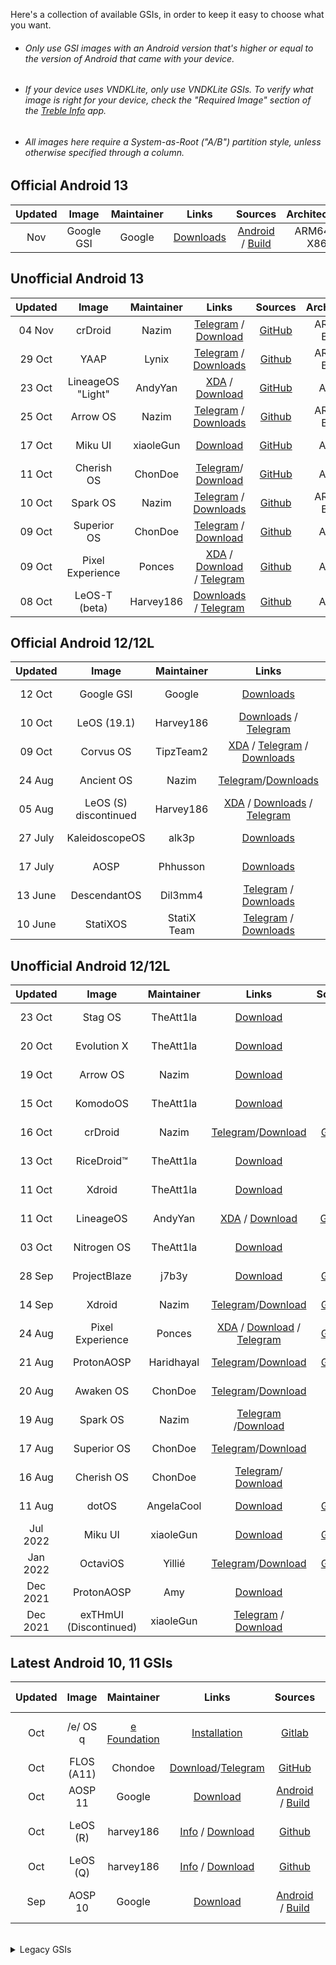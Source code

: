 Here's a collection of available GSIs, in order to keep it easy to choose what you want.

- ###### Only use GSI images with an Android version that's higher or equal to the version of Android that came with your device.
- ###### If your device uses VNDKLite, only use VNDKLite GSIs. To verify what image is right for your device, check the "Required Image" section of the [Treble Info](https://github.com/phhusson/treble_experimentations/wiki/Frequently-Asked-Questions-(FAQ)#how-can-i-check-if-my-device-is-treble-enabled) app.
- ###### All images here require a System-as-Root ("A/B") partition style, unless otherwise specified through a column.

## Official Android 13	
|Updated|Image|Maintainer|Links|Sources|Architecture|Security|	
|:-:|:-:|:-:|:-:|:-:|:-:|:-:|	
|Nov|Google GSI|Google|[Downloads](https://ci.android.com/builds/branches/aosp-android13-gsi/grid?)|[Android](https://android.googlesource.com/platform/manifest) / [Build](https://source.android.com/docs/setup/start/initializing)|ARM64 - X86|Oct 2022|

## Unofficial Android 13	
|Updated|Image|Maintainer|Links|Sources|Architecture|Security|	
|:-:|:-:|:-:|:-:|:-:|:-:|:-:|
|04 Nov|crDroid|Nazim|[Telegram](https://t.me/naz_dev/160) / [Download](https://sourceforge.net/projects/gsi-projects/files/A13/crDroid/04112022-test/)| [GitHub](https://github.com/naz664/crDroid_gsi)|ARM64  - Binder|Oct 2022|
|29 Oct|YAAP|Lynix|[Telegram](https://t.me/lynixgsi/) / [Downloads](https://sourceforge.net/projects/lynixgsiprojects/files/A13/YAAP/29102022)|[Github](https://github.com/ItsLynix/multi_patch)|ARM64 - Binder|Oct 2022|
|23 Oct|LineageOS "Light"|AndyYan|[XDA](https://forum.xda-developers.com/t/gsi-13-lineageos-20-light.4509315/) / [Download](https://sourceforge.net/projects/andyyan-gsi/files/lineage-20-light/)|[GitHub](https://github.com/AndyCGYan/lineage_build_unified/tree/lineage-20-light)|ARM64|Oct 2022|
|25 Oct|Arrow OS|Nazim|[Telegram](https://t.me/naz_dev/) / [Downloads](https://sourceforge.net/projects/gsi-projects/files/A13/ArrowOS/)|[Github](https://github.com/naz664/ArrowOS_gsi)|ARM64 - Binder|Oct 2022|
|17 Oct|Miku UI|xiaoleGun|[Download](https://github.com/xiaoleGun/treble_build_miku/releases/tag/TDA_0.4.0)|[GitHub](https://github.com/xiaoleGun/treble_build_miku)|ARM64|Oct 2022|
|11 Oct|Cherish OS|ChonDoe|[Telegram](https://t.me/elranchodecornelio/184)/ [Download](https://github.com/ChonDoit/treble_cherishos_patches/releases/tag/A13-v20221010)|[GitHub](https://github.com/ChonDoit/treble_cherishos_patches)|ARM64|Oct 2022|
|10 Oct|Spark OS|Nazim|[Telegram](https://t.me/naz_dev/) / [Downloads](https://sourceforge.net/projects/gsi-projects/files/A13/SparkOS/)|[Github](https://github.com/naz664/SparkOS_gsi)|ARM64 - Binder|Oct 2022|
|09 Oct|Superior OS|ChonDoe|[Telegram](https://t.me/elranchodecornelio/174) / [Download](https://github.com/ChonDoit/treble_superior_patches/releases)|[Github](https://github.com/ChonDoit/treble_superior_patches)|ARM64|Oct 2022|
|09 Oct|Pixel Experience|Ponces|[XDA](https://forum.xda-developers.com/t/gsi-unofficial-beta-12-pixel-experience.4354695/) / [Download](https://github.com/ponces/treble_build_pe/releases) / [Telegram](https://t.me/pixelexperiencegsi)|[Github](https://github.com/ponces/treble_build_pe/tree/thirteen)|ARM64|Sept 2022|
|08 Oct|LeOS-T (beta)|Harvey186| [Downloads](https://leos-cloud.de/s/JFrFgLgSSTEMtmL?path=%2FLeOS-T-beta) / [Telegram](https://t.me/LeOS_Support)|[Github]()|ARM64|Oct 2022|

## Official Android 12/12L	
|Updated|Image|Maintainer|Links|Sources|Architecture|Security|	
|:-:|:-:|:-:|:-:|:-:|:-:|:-:|
|12 Oct|Google GSI|Google|[Downloads](https://ci.android.com/builds/branches/aosp-android12-gsi/grid?)|[Android](https://android.googlesource.com/platform/manifest) / [Build](https://source.android.com/docs/setup/start/initializing)|ARM64 - X86|Sep 2022|
|10 Oct|LeOS (19.1)|Harvey186| [Downloads](https://leos-cloud.de/s/JFrFgLgSSTEMtmL?path=%2FLeOS-19.1) / [Telegram](https://t.me/LeOS_Support)|[Github](https://github.com/LeOS-GSI/LeOS-S-patches)|ARM64 - Binder|Sep 2022|
|09 Oct|Corvus OS|TipzTeam2|[XDA](https://forum.xda-developers.com/t/gsi-beta-12-phh-corvusos-v1-0-thebeginning.4415529/) / [Telegram](https://t.me/CorvusGSI) / [Downloads](https://sourceforge.net/projects/tipzbuilds/files/GSIs/CorvusROM/Unofficial/20221008/)|[Gitlab](https://gitlab.com/TipzTeam/vendor_generify)|ARM64|July 2022|
|24 Aug|Ancient OS|Nazim|[Telegram](https://t.me/naz_dev/)/[Downloads](https://sourceforge.net/projects/ancientrom/files/gsi/V6.4/)|-|ARM64 - Binder|August 2022|
|05 Aug|LeOS (S) discontinued|Harvey186|[XDA](https://forum.xda-developers.com/t/aosp-12-0-leos-ungoogled-gsi.4356501/) / [Downloads](https://leos-cloud.de/s/JFrFgLgSSTEMtmL?path=%2FLeOS-S-discontinued) / [Telegram](https://t.me/LeOS_Support)|-|ARM64 - Binder|August 2022|
|27 July|KaleidoscopeOS|alk3p|[Downloads](https://kaleidoscope.ink/download.html?device=meowmobile/treble)|-|ARM64|July 2022|
|17 July|AOSP|Phhusson|[Downloads](https://github.com/phhusson/treble_experimentations/releases/tag/v415)|[Github](https://github.com/phhusson/treble_experimentations)|ARM64 - Binder|July 2022|
|13 June|DescendantOS|Dil3mm4|[Telegram](https://t.me/joinchat/UVg3KMbRfu4cV2lp) / [Downloads](https://downloads.descendant.me/)|[Github](https://github.com/Descendant/manifest)|ARM64|May 2022|	
|10 June|StatiXOS|StatiX Team|[Telegram](https://t.me/StatiXOSReleases) / [Downloads](https://downloads.statixos.com/12-GSI/)|[Github](https://github.com/StatiXOS/android_manifest)|ARM64|June 2022|	

## Unofficial Android 12/12L
|Updated|Image|Maintainer|Links|Sources|Architecture|Security|	
|:-:|:-:|:-:|:-:|:-:|:-:|:-:|
|23 Oct|Stag OS|TheAtt1la|[Download](https://sourceforge.net/projects/thegsis/files/StagOS/)|-|ARM64|Jul 2022|
|20 Oct|Evolution X|TheAtt1la|[Download](https://sourceforge.net/projects/thegsis/files/Evolution-X/)|-|ARM64|Aug 2022|
|19 Oct|Arrow OS|Nazim|[Download](https://sourceforge.net/projects/gsi-projects/files/A12.1/ArrowOS-12.1/19102022/)|-|ARM64 - Binder|Oct 2022|
|15 Oct|KomodoOS|TheAtt1la|[Download](https://sourceforge.net/projects/thegsis/files/KomodoOS/)|-|ARM64|Aug 2022|
|16 Oct|crDroid|Nazim|[Telegram](https://t.me/naz_dev/)/[Download](https://sourceforge.net/projects/gsi-projects/files/A12.1/crDroid-8.10/16102022/)|[Github](https://github.com/naz664/crDroid_gsi)|ARM64 - Binder|Oct 2022|
|13 Oct|RiceDroid™|TheAtt1la|[Download](https://sourceforge.net/projects/thegsis/files/riceDroid/)|-|ARM64|Aug 2022|
|11 Oct|Xdroid|TheAtt1la|[Download](https://sourceforge.net/projects/thegsis/files/xdroid/)|-|ARM64|Aug 2022|
|11 Oct|LineageOS|AndyYan|[XDA](https://forum.xda-developers.com/t/gsi-12-lineageos-19-x-gsi-a64b-64b.4358041/) / [Download](https://sourceforge.net/projects/andyyan-gsi/files/lineage-19.x/)|[GitHub](https://github.com/AndyCGYan/lineage_build_unified)|ARM64 - Binder|Oct 2022|
|03 Oct|Nitrogen OS|TheAtt1la|[Download](https://sourceforge.net/projects/thegsis/files/NitrogenOS/)|-|ARM64|Aug 2022|
|28 Sep|ProjectBlaze|j7b3y|[Download](https://sourceforge.net/projects/any-artifact/files/GSI/ProjectBlaze/)|[Github](https://github.com/j7b3y/blaze_patches_unified)|ARM64|Sep 2022|
|14 Sep|Xdroid|Nazim|[Telegram](https://t.me/naz_dev/)/[Download](https://github.com/naz664/xdroid_gsi/releases/tag/v1)|[Github](https://github.com/naz664/xdroid_gsi)|ARM64 - Binder|Aug 2022|
|24 Aug|Pixel Experience|Ponces|[XDA](https://forum.xda-developers.com/t/gsi-unofficial-beta-12-pixel-experience.4354695/) / [Download](https://github.com/ponces/treble_build_pe/releases) / [Telegram](https://t.me/pixelexperiencegsi)|[Github](https://github.com/ponces/treble_build_pe)|ARM64|Aug 2022|
|21 Aug|ProtonAOSP|Haridhayal|[Telegram](https://t.me/c/1772196556/5526)/[Download](https://github.com/haridhayal11/treble_proton_aosp/releases/tag/v415-21-08-2022)|[Github](https://github.com/haridhayal11/treble_proton_aosp)|ARM64|Jul 2022| 	
|20 Aug|Awaken OS|ChonDoe|[Telegram](https://t.me/elranchodecornelio/175)/[Download](https://xiaomemeindex.com/treble/?dir=Awaken)|-|ARM64|Aug 2022|
|19 Aug|Spark OS|Nazim|[Telegram](https://t.me/naz_dev/) /[Download](https://sourceforge.net/projects/gsi-projects/files/v415-Aug/SparkOS-12.6-Experimental/)|-|ARM64- Binder|Aug 2022|
|17 Aug|Superior OS|ChonDoe|[Telegram](https://t.me/elranchodecornelio/174)/[Download](https://xiaomemeindex.com/treble/?dir=Superior/12L)|-|ARM64|Aug 2022|
|16 Aug|Cherish OS|ChonDoe|[Telegram](https://t.me/elranchodecornelio/173)/ [Download](https://xiaomemeindex.com/treble/?dir=Cherish)|-|ARM64|Jul 2022|
|11 Aug|dotOS|AngelaCool|[Download](https://sourceforge.net/projects/dotos-6-0-phh-gsi/files/)|[Github](https://github.com/AngelaCooljx/treble_build_pe)|ARM64|Jul 2022|
|Jul 2022|Miku UI|xiaoleGun|[Download](https://github.com/xiaoleGun/treble_build_miku/releases)|[Github](https://github.com/xiaoleGun/treble_build_miku)|ARM64|Jul 2022|
|Jan 2022|OctaviOS|Yillié|[Telegram](https://t.me/dev_yilliee/163)/[Download](https://sourceforge.net/projects/yilliee-projects/files/GSIs/Octavi/v3.2/)|[Github](https://github.com/Yilliee/octavi_patches)|ARM64 - Binder|Dec 2021|	
|Dec 2021|ProtonAOSP|Amy|[Download](https://sabina.amyrom.ml/phhgsis/protonaosp/)|-|ARM64 - Binder|Dec 2021|	
|Dec 2021|exTHmUI (Discontinued)|xiaoleGun|[Telegram](https://t.me/LZYGSI/1851) / [Download](https://pan.xiaolegun.cn/GSI/Phh-Treble/exTHmUI/Android-12-Dev)|-|ARM64|Dec 2021|	


## Latest Android 10, 11 GSIs
|Updated|Image|Maintainer|Links|Sources|Partition Style|Architecture|	
|:-:|:-:|:-:|:-:|:-:|:-:|:-:|
|Oct|/e/ OS q|[e Foundation](https://e.foundation/)|[Installation](https://doc.e.foundation/how-tos/install-GSI)|[Gitlab](https://gitlab.e.foundation/e)|non-SaR - SaR|ARM - ARM64 - Binder|
|Oct|FLOS (A11)|Chondoe|[Download](https://github.com/ChonDoit/treble_flos_patches/releases/tag/A11)/[Telegram](https://t.me/elranchodecornelio/187)|[GitHub](https://github.com/ChonDoit/treble_flos_patches/tree/11)|SaR|ARM64|		
|Oct|AOSP 11|Google|[Download](https://ci.android.com/builds/branches/aosp-android11-gsi/grid?)|[Android](https://android.googlesource.com/platform/manifest) / [Build](https://source.android.com/docs/setup/start/initializing)|SaR|ARM64 - X86|
|Oct|LeOS (R)|harvey186|[Info](https://t.me/LeOS_Support) / [Download](https://leos-cloud.de/s/JFrFgLgSSTEMtmL?path=%2F%2FLeOS-R)|[Github](https://github.com/LeOS-GSI/aosp_patches_leaos)|non-SaR - SaR|ARM - ARM64 - Binder|
|Oct|LeOS (Q)|harvey186|[Info](https://t.me/LeOS_Support) / [Download](https://leos-cloud.de/s/JFrFgLgSSTEMtmL?path=%2F%2FLeOS-Q)|[Github](https://github.com/LeOS-GSI/treble-patches)|SaR|ARM64 - Binder|
|Sep|AOSP 10| Google | [Download](https://ci.android.com/builds/branches/aosp-android10-gsi/grid?)|[Android](https://android.googlesource.com/platform/manifest) / [Build](https://source.android.com/docs/setup/start/initializing)| non-SaR - SaR| ARM64 - X86|

	
		


<br>
<details>
<summary>Legacy GSIs</summary>
<br>

## Official Android 11	
|Last Updated|Image|Maintainer|Thread/Download|Partition Style|Architecture|	
|:-:|:-:|:-:|:-:|:-:|:-:|	
|Mar 2022|CAOS|eremitein|[XDA](https://forum.xda-developers.com/t/official-aosp-r-mod-caos11.4265059/) / [Telegram](https://t.me/joinchat/CdHnpVThoZCgvPZx7ESNBA) / [Download](https://github.com/eremitein/treble-patches/wiki/CAOS11-Project)|non-SaR - SaR|arm - arm64 - binder|	
|Dec 2021|Corvus OS|TipzTeam1|[XDA](https://forum.xda-developers.com/t/gsi-alpha-11-phh-corvus-v12-5-xmas.4212765/) / [Telegram](https://t.me/CorvusGSI) / [Download](https://sourceforge.net/projects/tipzbuilds/files/GSIs/CorvusROM/)|non-SaR - SaR|arm - arm64 - binder|	
|Oct 2021|Dot OS|Community|[Website](https://www.droidontime.com/) / [Telegram](https://telegram.me/dotos) / [Download](https://www.droidontime.com/devices) |non-SaR - SaR|arm - arm64 - binder|	
|Oct 2021|AOSP|Phhusson|[Telegram](https://t.me/phhtreble) / [Download](https://github.com/phhusson/treble_experimentations/releases/tag/v313)|non-SaR - SaR|arm - arm64 - binder|	
|Sep 2021|OctaviOS|Yilliee|[Website](https://octavi-os.com/) / [Telegram](http://t.me/octavigsi) / [Download](https://downloads.octavi-os.com/?dir=GSI)|non-SaR - SaR|arm - arm64 - binder|	
|Sep 2021|Descendant 11.5|Dil3mm4|[Download](https://downloads.descendant.me/)|non-SaR - SaR|arm64|	
|Aug 2021|NusantaraProject|wulan17|[Telegram](https://t.me/NusantaraUpdates/1634) / [Download](https://www.pling.com/p/1438186/)|non-SaR - SaR|arm - arm64 - binder|	
|Aug 2021|PixelBlaster-OS 2.5|TipzTeam1|[Telegram](https://t.me/PixelBlasterUpdates/94) / [Download](https://sourceforge.net/projects/tipzbuilds/files/GSIs/PixelBlasterOS/20210805/PixelBlaster_2.5_treble_arm64_ab-11.0-20210805-0215-OFFICIAL.img.xz/download)|SaR|arm64|	
|Jun 2021|Ancient OS|ankitkene|[Telegram](https://t.me/ancientofficialgsi) / [Download](https://sourceforge.net/projects/ancientrom/files/gsi/)|non-SaR - SaR|arm - arm64 - binder|	
|May 2021|Havoc|Braialindo|[Download](https://download.havoc-os.com/)/[Telegram](https://t.me/havocgsi)|non-SaR - SaR|arm - arm64 - binder|	
|May 2021|BlissROMs|eremitein|[Telegram](https://t.me/joinchat/CdHnpVThoZCgvPZx7ESNBA) / [Download](https://github.com/eremitein/treble-patches/wiki/BLESS11-Project)|non-SaR - SaR|arm - arm64 - binder|	
|Apr 2021|CherishOS 2.6|Braialindo|[Website](https://cherishos.com/) /[Telegram](https://t.me/treblechat) / [Download](https://sourceforge.net/projects/braiagsi/files/CherishOS/)|non-SaR - SaR|arm - arm64 - binder|	
|Feb 2021|Havoc|xEugW|[XDA](https://forum.xda-developers.com/t/11-official-havoc-os-4-1-arm64-arm-a64-a-ab-ab-vndklite-gapps-vanilla.4076903/) /Discontinued|non-SaR - SaR|arm - arm64 - binder|	

## Unofficial Android 11:	
|Last Updated|ROM|Maintainer|Thread/Download|Partition Style|Architecture|	
|:-:|:-:|:-:|:-:|:-:|:-:|
|Jul 2022|LineageOS 18.1|AndyYan|[XDA](https://forum.xda-developers.com/t/gsi-11-lineageos-18-x-gsi-all-archs.4205461/) / [Download](https://sourceforge.net/projects/andyyan-gsi/files/lineage-18.x/)|non-SaR - SaR|ARM - ARM64 - Binder|
|Mar 2022|LineageOS R Mod|eremitein|[Telegram](https://t.me/joinchat/CdHnpVThoZCgvPZx7ESNBA) / [Download](https://github.com/eremitein/treble-patches/wiki/LiR-Project)|non-SaR - SaR|arm - arm64 - binder|	
|Mar 2022|crDroid R Mod|eremitein|[Telegram](https://t.me/joinchat/CdHnpVThoZCgvPZx7ESNBA) / [Download](https://github.com/eremitein/treble-patches/wiki/crDRom11-Project)|non-SaR - SaR|arm - arm64 - binder|         	
|Dec 2021|exTHmUI Discontinued|xiaoleGun|[Telegram](https://t.me/LZYGSI/1837) / [Download](https://pan.xiaolegun.cn/GSI/Phh-Treble/exTHmUI)|SaR|arm64|	
|Oct 2021|Pixel Experience/Plus|ponces|[XDA](https://forum.xda-developers.com/t/gsi-unofficial-11-pixel-experience.4269051/) / [Download](https://github.com/ponces/treble_build_pe/releases)|non-SaR - SaR|arm - arm64 - binder|	
|May 2021|Firmware collection|Igor-s7|[Telegram](https://t.me/Ambergsi) / [Download](https://sourceforge.net/projects/amber-gsi/files/)|non-SaR - SaR|arm - arm64 - binder|	
|May 2021|Firmware collection|Braialindo|[Telegram](https://t.me/treblechat) / [Download](https://sourceforge.net/projects/braiagsi/files/)|non-SaR - SaR|arm64 - binder|	

## Official Android 10:	
|Last Updated |ROM|Maintainer|Thread/Download|Partition Style|Architecture|	
|:-:|:-:|:-:|:-:|:-:|:-:|	
|Dec 2020|Havoc| skulshady, zenixxx|[Download](https://sourceforge.net/projects/havoc-os/files/) |non-SaR - SaR|arm - arm64 - binder|	
|Oct 2020|CAOS|eremitein|[XDA](https://forum.xda-developers.com/t/official-aosp-q-mod-caos.4137289/) / [Telegram](https://t.me/joinchat/CdHnpVThoZCgvPZx7ESNBA) / [Download](https://github.com/eremitein/treble-patches/wiki/CAOS-Project)|non-SaR - SaR|arm - arm64 - binder|	
|Oct 2020|BlissROMs|eremitein|[XDA](https://forum.xda-developers.com/project-treble/trebleenabled-device-development/unofficial-blissroms-q-mod-bless-t4138687) / [Telegram](https://t.me/joinchat/CdHnpVThoZCgvPZx7ESNBA) / [Download](https://github.com/eremitein/treble-patches/wiki/BLESS-Project)|non-SaR - SaR|arm - arm64 - binder|	
|Aug 2020|AOSP|phhusson|[XDA](https://forum.xda-developers.com/project-treble/trebleenabled-device-development/-t3992559) / [Download](https://github.com/phhusson/treble_experimentations/releases/tag/v222)|non-SaR - SaR|arm - arm64 - binder|	

## Unofficial Android 10:	
|ROM|Maintainer|Thread/Download|Partition Style|Architecture|	
|:-:|:-:|:-:|:-:|:-:|	
|Firmware collection|turbolukex5|[XDA](https://forum.xda-developers.com/project-treble/trebleenabled-device-discussion/-t4003457) / [Telegram](https://t.me/expresslukegsi) / [Download](https://sourceforge.net/projects/expressluke-gsis/files/)|non-SaR - SaR|arm - arm64 - binder|	
|Firmware collection|eremitein|[Telegram](https://t.me/joinchat/CdHnpVThoZCgvPZx7ESNBA) / [Download](https://sourceforge.net/projects/treblerom/files/)|non-SaR - SaR|arm - arm64 - binder|	
|Firmware collection|Igor-s7|[Download](https://sourceforge.net/projects/amber-gsi/files/)|non-SaR - SaR|arm - arm64 - binder|	
|Firmware collection|Trisquel|[Download](https://sourceforge.net/projects/gsi-albus/files/arm64-aonly/android10/)|non-SaR|arm64|	
|Firmware collection|Diust|[Download](https://sourceforge.net/projects/androidgsi/files/)|non-SaR - SaR|arm - arm64 - binder|	
|LineageOS 17.1|AndyYan|[XDA](https://forum.xda-developers.com/project-treble/trebleenabled-device-development/-t4004673) / [Download](https://sourceforge.net/projects/andyyan-gsi/files/lineage-17.x/)|non-SaR - SaR|arm - arm64 - binder|	
|Resurrection Remix 8.7.3|RobotHanzo|[Download](https://sourceforge.net/projects/resurrection-remix-q-gsi/files/)|non-SaR - SaR|arm - arm64 - binder|	
|POSP|twsunset|[Download](https://drive.google.com/drive/folders/1K3TiZ8QhxaAlyNR6SA5JQyVj2hWO8-Ps)|non-SaR - SaR|arm64|	
|Firmware collection|Braialindo|[Download](https://sourceforge.net/projects/braiagsi/files/) / [Telegram](https://t.me/stragoOS)|non-SaR - SaR|arm - arm64 - binder|	

## Official Android 9 Pie:	
|ROM|Maintainer|Thread/Download|Partition Style|Architecture|	
|:-:|:-:|:-:|:-:|:-:|	
|AOSiP|akhilnarang|[Download](https://sourceforge.net/projects/illusionproject/files/GSI/)|non-SaR - SaR|arm - arm64|	
|AOSP|phhusson|[XDA](https://forum.xda-developers.com/project-treble/trebleenabled-device-development/-t3831915/) / [Download](https://github.com/phhusson/treble_experimentations/releases/tag/v123)|non-SaR - SaR|arm - arm64 - binder|	
|AospExtended|EnesSastim|[Download](https://sourceforge.net/projects/aospextended-rom/files/treble_gsi/)|non-SaR - SaR|arm - arm64 - binder|	
|ArrowOS|ganesh varma|[XDA](https://forum.xda-developers.com/project-treble/trebleenabled-device-development/-t3835111/) / [Download](https://sourceforge.net/projects/arrow-os/files/arrow-9.x/GSI/)|non-SaR - SaR|arm64|	
|Bliss OS|sixohtew|[XDA](https://forum.xda-developers.com/project-treble/trebleenabled-device-development/-t3918303/) / [Download](https://sourceforge.net/projects/blissroms/files/GSI/)|non-SaR - SaR|arm - arm64|	
|Descendant|Dil3mm4|[XDA](https://forum.xda-developers.com/project-treble/trebleenabled-device-development/-t3840578/) / [Download](https://github.com/Descendant/InOps/releases)|non-SaR - SaR|arm - arm64|	
|EvolutionX|peaktogoo|[Download](https://sourceforge.net/projects/evolution-x/files/GSI/)|non-SaR - SaR|arm - arm64 - binder|	
|Havoc-OS|vince31fr|[XDA](https://forum.xda-developers.com/project-treble/trebleenabled-device-development/-t3930030/)|non-SaR - SaR|arm - arm64 - binder|	
|OctopusOS|Deepflex|[XDA](https://forum.xda-developers.com/project-treble/trebleenabled-device-development/-t3859233/)|non-SaR - SaR|arm - arm64|	
|Paranoid Android|joshuous|[XDA](https://forum.xda-developers.com/project-treble/trebleenabled-device-development/-t3886750/) / [Download](https://androidfilehost.com/?w=files&flid=288192&sort_by=date&sort_dir=DESC)|non-SaR|arm64|	
|ProjectTitanium|XTutorials|[XDA](https://forum.xda-developers.com/project-treble/trebleenabled-device-development/-t3944646/) / [Download](https://sourceforge.net/projects/projecttitanium/files/GSI-Beta/)|non-SaR - SaR|arm64|	
|RainOS|yey59|[Download](https://sites.google.com/view/nitros-rom/devices/gsi)|non-SaR - SaR|arm64|	
|ResurrectionRemix|mracar|[XDA](https://forum.xda-developers.com/project-treble/trebleenabled-device-development/-t3891636/) / [Telegram](https://t.me/rrgsi) / [Download](https://get.resurrectionremix.com/?dir=pie/gsi)|non-SaR - SaR|arm - arm64 - binder|	
|UltraSuccROM|DanielTheCzlek|[XDA](https://forum.xda-developers.com/android/development/ultraleanrom-lightweight-joke-t3717775/) / [Download](https://androidfilehost.com/?w=files&flid=281786&sort_by=date&sort_dir=DESC)|non-SaR - SaR|arm64|	
|ViperOS|peaktogoo|[XDA](https://forum.xda-developers.com/project-treble/trebleenabled-device-development/-t3895410/) / [Download](https://sourceforge.net/projects/viper-project/files/GSI/)|non-SaR - SaR|arm - arm64|	
|ZirconiumAosp|peaktogoo|[XDA](https://forum.xda-developers.com/project-treble/trebleenabled-device-development/-t3916107/) / [Download](https://sourceforge.net/projects/zirconiumaosp/files/GSI/)|non-SaR - SaR|arm - arm64|	

## Unofficial Android 9 Pie:	
|ROM|Maintainer|Thread/Download|Partition Style|Architecture|	
|:-:|:-:|:-:|:-:|:-:|	
|AOKP|NFound|[Download](https://androidfilehost.com/?w=files&flid=290688&sort_by=date&sort_dir=DESC)|non-SaR - SaR|arm64|	
|AOSP [MicroG]|oF2pks|[XDA](https://forum.xda-developers.com/project-treble/trebleenabled-device-development/-t3878115/) / [Download](https://androidfilehost.com/?w=files&flid=286761&sort_by=date&sort_dir=DESC)|non-SaR - SaR|arm - arm64 - binder|	
|AospExtended|ashu7073|[Download](https://sourceforge.net/projects/aospextended-gsi/files/)|SaR|arm64|	
|AospExtended|NFound|[Download](https://androidfilehost.com/?w=files&flid=289419&sort_by=date&sort_dir=DESC)|non-SaR - SaR|arm - arm64|	
|BeastROMs|NFound|[Download](https://androidfilehost.com/?w=files&flid=289638&sort_by=date&sort_dir=DESC)|non-SaR - SaR|arm - arm64|	
|Benzo Rom|yshalsager|[XDA](https://forum.xda-developers.com/project-treble/trebleenabled-device-development/-t3837127/)|non-SaR - SaR|arm64|	
|BootleggersROM|NFound|[Download](https://androidfilehost.com/?w=files&flid=291038&sort_by=date&sort_dir=DESC)|non-SaR - SaR|arm - arm64|	
|BootleggersROM|Technical|[XDA](https://forum.xda-developers.com/project-treble/trebleenabled-device-development/-t3919828/) / [Download](https://androidfilehost.com/?w=files&flid=292505&sort_by=date&sort_dir=DESC)|non-SaR - SaR|arm64|	
|dotOS|ashu7073|[XDA](https://forum.xda-developers.com/project-treble/trebleenabled-device-development/-t3952035/) / [Download](https://sourceforge.net/projects/dotos-treble/files/)|non-SaR - SaR|arm - arm64 - binder|	
|/e/|Phie|[XDA](https://forum.xda-developers.com/project-treble/trebleenabled-device-development/-t3960376/)|non-SaR - SaR|arm - arm64|	
|EvolutionX|turbolukex5|[arm](https://drive.google.com/a/turbox.uk/uc?id=1Xv70rvOJfWtsSOpsgoBOQ8oNv_DHcNsc&export=download) / [arm64](https://drive.google.com/a/turbox.uk/uc?id=1wdqWzQaNg9wOkbxO_9JG4ZSHKtA8cmA5&export=download) / [binder](https://drive.google.com/a/turbox.uk/uc?id=1ZG1fzm6XzhclS7WCk38ub0tiQz-QGecE&export=download)|non-SaR|arm - arm64 - binder|	
|EvolutionX|NFound|[Download](https://androidfilehost.com/?w=files&flid=291542&sort_by=date&sort_dir=DESC)|non-SaR - SaR|arm - arm64|	
|Havoc-OS|turbolukex5|[arm](https://drive.google.com/a/turbox.uk/uc?id=1GCwWJu_KEJMEltp8RTU9t9lRTCAhxn1O&export=download) / [arm64](https://drive.google.com/a/turbox.uk/uc?id=1xiqS-nWzzqPDdZnaifpihfcuDLIwLvDF&export=download) / [binder](https://drive.google.com/a/turbox.uk/uc?id=1NJ7LV4nxF8Dy0qE1_YXpskA_AqI2bih3&export=download)|non-SaR|arm - arm64 - binder|	
|Havoc-OS|NFound|[Download](https://androidfilehost.com/?w=files&flid=290552&sort_by=date&sort_dir=DESC)|non-SaR - SaR|arm64|	
|Havoc-OS|Technical|[XDA](https://forum.xda-developers.com/project-treble/trebleenabled-device-development/-t3914038/) / [Download](https://androidfilehost.com/?w=files&flid=291817&sort_by=date&sort_dir=DESC)|non-SaR - SaR|arm64|	
|ion|NFound|[Download](https://androidfilehost.com/?w=files&flid=290933&sort_by=date&sort_dir=DESC)|non-SaR - SaR|arm64|	
|LegionOS|NFound|[Download](https://androidfilehost.com/?w=files&flid=292989&sort_by=date&sort_dir=DESC)|non-SaR|arm64|	
|LineageOS|AndyYan|[XDA](https://forum.xda-developers.com/project-treble/trebleenabled-device-development/-t3908029/) / [Download](https://sourceforge.net/projects/andyyan-gsi/files/)|non-SaR - SaR|arm - arm64 - binder|	
|LineageOS|Deepflex|[XDA](https://forum.xda-developers.com/project-treble/trebleenabled-device-development/-t3840801/) / [Download](https://mega.nz/#F!3XwFlAaC!VdzCKlrR-f6D-a8oEz9JkQ)|non-SaR - SaR|arm64|	
|LiquidRemix|king1990|[XDA](https://forum.xda-developers.com/project-treble/trebleenabled-device-development/-t3889160/)|non-SaR - SaR|arm - arm64 - binder|	
|LLuviaOS|NFound|[Download](https://androidfilehost.com/?w=files&flid=291872&sort_by=date&sort_dir=DESC)|non-SaR - SaR|arm - arm64|	
|NitrogenOS|NFound|[Download](https://androidfilehost.com/?w=files&flid=289421&sort_by=date&sort_dir=DESC)|non-SaR - SaR|arm - arm64|	
|OmniROM|king1990|[XDA](https://forum.xda-developers.com/project-treble/trebleenabled-device-development/-t3901305/)|non-SaR - SaR|arm - arm64 - binder|	
|Pixel Dust|amarbajpai|[XDA](https://forum.xda-developers.com/project-treble/trebleenabled-device-development/-t3862484/) / [Download](https://sourceforge.net/projects/pixeldust-treble/files/)|non-SaR - SaR|arm64|	
|Pixel Experience|EnesSastim|[XDA](https://forum.xda-developers.com/project-treble/trebleenabled-device-development/-t3833294/) / [Download](https://github.com/EnesSastim/Downloads/releases)|non-SaR - SaR|arm - arm64 - binder|	
|PixelDirty|NFound|[Download](https://androidfilehost.com/?w=files&flid=292133&sort_by=date&sort_dir=DESC)|non-SaR - SaR|arm64|	
|POSP|NFound|[Download](https://androidfilehost.com/?w=files&flid=291595&sort_by=date&sort_dir=DESC)|non-SaR - SaR|arm64|	
|PrismaOS|NFound|[Download](https://androidfilehost.com/?w=files&flid=293030&sort_by=date&sort_dir=DESC)|non-SaR - SaR|arm - arm64|	
|SuperiorOS|NFound|[Download](https://androidfilehost.com/?w=files&flid=291324&sort_by=date&sort_dir=DESC)|non-SaR - SaR|arm - arm64|	
|SyberiaOS|NFound|[Download](https://androidfilehost.com/?w=files&flid=289418&sort_by=date&sort_dir=DESC)|non-SaR - SaR|arm - arm64|	
|Treble-ized 0s|noobstyle1337|[XDA](https://forum.xda-developers.com/project-treble/trebleenabled-device-development/-t3835092/) / [Download](https://mega.nz/#F!rBsUyYYC!QlOfpjv7lnhrrgYssjLivA)|non-SaR - SaR|arm64|	
|ZirconiumAosp|NFound|[Download](https://androidfilehost.com/?w=files&flid=291634&sort_by=date&sort_dir=DESC)|non-SaR - SaR|arm - arm64|	

## OEM Android 9 Pie Ports:	
|ROM|Maintainer|Thread/Download|Partition Style|Architecture|	
|:-:|:-:|:-:|:-:|:-:|	
|Android P|erfanoabdi|[XDA](https://forum.xda-developers.com/project-treble/trebleenabled-device-development/-t3906486/) / [Telegram](https://t.me/ErfanGSIs) / [Download](https://mirrors.lolinet.com/firmware/gsi/)|non-SaR - SaR|arm64|	
|Android P (PQ2A)|GabrielHoward|[Telegram](https://t.me/Psemigsi) / [Notes](https://gist.github.com/TheGabrielHoward/71d22d6d7c6bb71d02a37f8cc5dc8d3f) / [Donwload](https://mega.nz/#F!gpp1DQYZ!vLjcKGHvaZL4gqw0QsiAtg)|non-SaR - SaR|arm64|	
|ColorOS|ataberkozen|[XDA](https://forum.xda-developers.com/project-treble/trebleenabled-device-development/-t3919861/) / [Download](https://sourceforge.net/projects/mactavishao-builds/files/GSI/ColorOS%206/)|non-SaR - SaR|arm64|	
|RedmagicOS|ataberkozen|[XDA](https://forum.xda-developers.com/project-treble/trebleenabled-device-development/-t3909798/) / [Download](https://sourceforge.net/projects/mactavishao-builds/files/GSI/Nubia%20-%20RedMagic%20OS/)|non-SaR - SaR|arm64|	

## Android 8 Oreo:	
|ROM|Maintainer|Thread/Download|Partition Style|Architecture|	
|:-:|:-:|:-:|:-:|:-:|	
|AOSIP|noobstyle1337|[Here](https://forum.xda-developers.com/project-treble/trebleenabled-device-development/aosip-t3792494)|non-SaR - SaR|arm64|	
|AOSP 8.1|phhusson|[Here](https://forum.xda-developers.com/project-treble/trebleenabled-device-development/experimental-phh-treble-t3709659)|non-SaR - SaR|arm - arm64|	
|AOSP Extended|AryanPatidar|[Here](https://forum.xda-developers.com/project-treble/trebleenabled-device-development/rom-aosp-extended-t3821934)|non-SaR - SaR |arm - arm64|	
|AOSP Extended|TingyiChen|[Here](https://forum.xda-developers.com/project-treble/trebleenabled-device-development/rom-aospextended-rom-v5-5-t3797509)|non-SaR|arm64|	
|AOKP|sixohtew|[Here](https://forum.xda-developers.com/project-treble/trebleenabled-device-development/aokp-t3772379)|non-SaR - SaR|arm64|	
|AquariOS|a1Pha|[Here](https://www.storozhev.net/p20pro/aquarios-system-arm64_aonly_0.1.img)|non-SaR|arm64|	
|ArrowOS|bauuuuu|[Here](https://forum.xda-developers.com/project-treble/trebleenabled-device-development/rom-arrowos-gsi-t3819467)|non-SaR - SaR|arm64|	
|BootleggersROM|merothh|[Here](https://www.androidfilehost.com/?fid=890278863836285424)|non-SaR|arm64|	
|BootleggersROM|dil3mm4|[Here](https://forum.xda-developers.com/project-treble/trebleenabled-device-development/shishufied-bootleggers-2-3-gsi-t3808144)|non-SaR - SaR|arm64|	
|CarbonRom|AryanPatidar|[Here](https://forum.xda-developers.com/project-treble/trebleenabled-device-development/rom-carbonrom-noct-t3821947)|non-SaR - SaR |arm - arm64|	
|CosmicOS|noobstyle1337|[Here](https://forum.xda-developers.com/project-treble/trebleenabled-device-development/cosmic-ospulsar8-1-0201805243-2-t3794806)|non-SaR - SaR|arm64|	
|CrDroid|dil3mm4|[Here](https://forum.xda-developers.com/project-treble/trebleenabled-device-development/official-crdroid-4-4-t3813104)|non-SaR - SaR|arm64|	
|dotOS|dotOS Team|[Here](https://forum.xda-developers.com/project-treble/trebleenabled-device-development/official-droidontime-dotos-2-x-t3794338)|non-SaR - SaR|arm64|	
|DU|ATechnoHazard|[Here](https://androidfilehost.com/?fid=674106145207487736)|non-SaR|arm64|	
|DU|Faiyaz|[Here]( https://drive.google.com/folderview?id=1SsPuw3ZtTvoslJyqwSJsmDQ42qvJvYVN)|non-SaR|arm - arm64|	
|DU|MZO|[Here](https://androidfilehost.com/?fid=890129502657595791)|non-SaR|arm64|	
|FireHound|ATechnoHazard|[Here](https://basketbuild.com/uploads/devs/ATechnoHazard/FireHound-4.5-UNOFFICIAL-20180430-treble.zip)|non-SaR|arm64|	
|Havoc-OS|EnesSastim|[Here](https://forum.xda-developers.com/project-treble/trebleenabled-device-development/rom-havoc-os-8-1-t3819050)|non-SaR|arm64|	
|LineageOS|phhusson|[Here](https://forum.xda-developers.com/project-treble/trebleenabled-device-development/lineage-phh-treble-t3767690)|non-SaR - SaR|arm - arm64|	
|LineageOS|iamsaalim|[XDA](https://forum.xda-developers.com/project-treble/trebleenabled-device-discussion/lineage-iamsaalim-t3938438) / [Download](https://sourceforge.net/projects/lineage-15-1-gsi/files/)|non-SaR - SaR|arm - arm64|	
|OmniROM|planetera|[Here](https://forum.xda-developers.com/project-treble/trebleenabled-device-development/rom-omnirom-8-1-t3824159)|non-SaR|arm64|	
|OmniROM Treskmod|Letzen|[Here](https://forum.xda-developers.com/project-treble/trebleenabled-device-development/rom-8-1-omnirom-treskmod-t3818188)|non-SaR|arm64|	
|Resurrection Remix|mracar|[Here](https://forum.xda-developers.com/project-treble/trebleenabled-device-development/gsi-resurrection-remix-o-6-1-0-t3811299)|non-SaR - SaR|arm - arm64|	
|Resurrection Remix|phhusson|[Here](https://forum.xda-developers.com/project-treble/trebleenabled-device-development/resurrection-remix-phh-treble-t3767688)|non-SaR - SaR|arm - arm64|	
|Resurrection Remix|pchatzop|[Here](https://forum.xda-developers.com/project-treble/trebleenabled-device-development/unofficial-treble-enabled-resurrection-t3761279)|non-SaR - SaR|arm - arm64|	
|Pixel Experience|jhenrique09|[Here](https://forum.xda-developers.com/project-treble/trebleenabled-device-development/8-1-0-pixel-experience-t3796011)|non-SaR - SaR|arm64|	
|XenonHD|yshalsager|[Here](https://forum.xda-developers.com/project-treble/trebleenabled-device-development/8-1-0-xenonhd-t3800543)|non-SaR - SaR|arm - arm64|

</details>